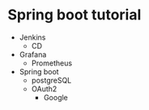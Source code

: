 # Spring boot tutorial
+ Jenkins
  + CD
+ Grafana
  + Prometheus
+ Spring boot
  + postgreSQL
  + OAuth2
    + Google

